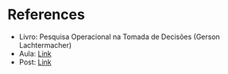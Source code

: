 # References

- Livro: Pesquisa Operacional na Tomada de Decisões (Gerson Lachtermacher)
- Aula: [Link](https://www.youtube.com/watch?v=AP5Xo1MVObU)
- Post: [Link](https://rpubs.com/hudsonchavs/linearprogramming)
